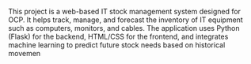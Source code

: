 This project is a web-based IT stock management system designed for OCP. It helps track, manage, and forecast the inventory of IT equipment such as computers, monitors, and cables. The application uses Python (Flask) for the backend, HTML/CSS for the frontend, and integrates machine learning to predict future stock needs based on historical movemen
